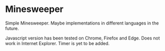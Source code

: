 # Minesweeper
Simple Minesweeper. Maybe implementations in different languages in the future.  

Javascript version has been tested on Chrome, Firefox and Edge. Does not work in Internet Explorer. Timer is yet to be added.
